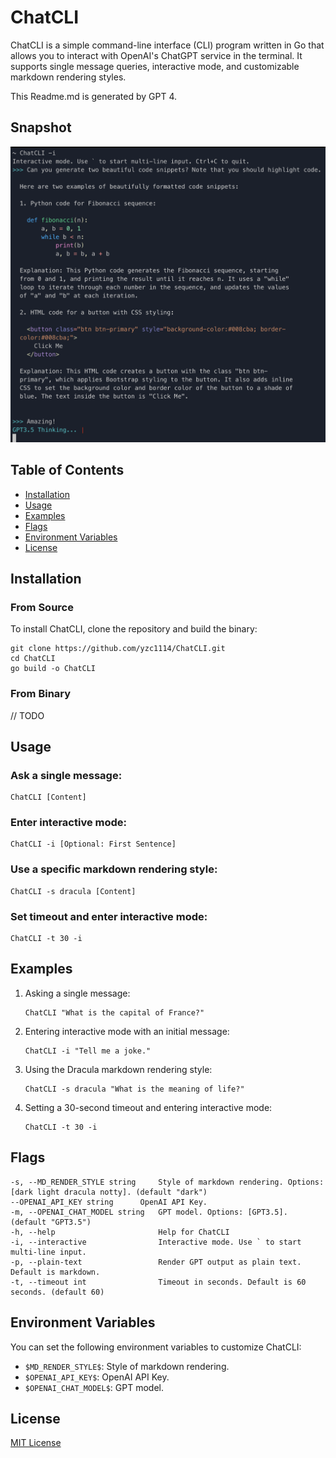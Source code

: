 # ChatCLI

ChatCLI is a simple command-line interface (CLI) program written in Go that allows you to interact with OpenAI's ChatGPT service in the terminal. It supports single message queries, interactive mode, and customizable markdown rendering styles.

This Readme.md is generated by GPT 4.

## Snapshot
![Example](./imgs/snapshot.png)

## Table of Contents
- [Installation](#installation)
- [Usage](#usage)
- [Examples](#examples)
- [Flags](#flags)
- [Environment Variables](#environment-variables)
- [License](#license)

## Installation

### From Source
To install ChatCLI, clone the repository and build the binary:

```
git clone https://github.com/yzc1114/ChatCLI.git
cd ChatCLI
go build -o ChatCLI
```

### From Binary
// TODO

## Usage

### Ask a single message:

```
ChatCLI [Content]
```

### Enter interactive mode:

```
ChatCLI -i [Optional: First Sentence]
```

### Use a specific markdown rendering style:

```
ChatCLI -s dracula [Content]
```

### Set timeout and enter interactive mode:

```
ChatCLI -t 30 -i
```

## Examples

1. Asking a single message:

   ```
   ChatCLI "What is the capital of France?"
   ```

2. Entering interactive mode with an initial message:

   ```
   ChatCLI -i "Tell me a joke."
   ```

3. Using the Dracula markdown rendering style:

   ```
   ChatCLI -s dracula "What is the meaning of life?"
   ```

4. Setting a 30-second timeout and entering interactive mode:

   ```
   ChatCLI -t 30 -i
   ```

## Flags

```
-s, --MD_RENDER_STYLE string     Style of markdown rendering. Options: [dark light dracula notty]. (default "dark")
--OPENAI_API_KEY string      OpenAI API Key.
-m, --OPENAI_CHAT_MODEL string   GPT model. Options: [GPT3.5]. (default "GPT3.5")
-h, --help                       Help for ChatCLI
-i, --interactive                Interactive mode. Use ` to start multi-line input.
-p, --plain-text                 Render GPT output as plain text. Default is markdown.
-t, --timeout int                Timeout in seconds. Default is 60 seconds. (default 60)
```

## Environment Variables

You can set the following environment variables to customize ChatCLI:

- `$MD_RENDER_STYLE$`: Style of markdown rendering.
- `$OPENAI_API_KEY$`: OpenAI API Key.
- `$OPENAI_CHAT_MODEL$`: GPT model.

## License

[MIT License](LICENSE)
